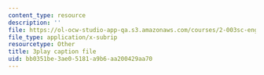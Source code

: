 ```yaml
---
content_type: resource
description: ''
file: https://ol-ocw-studio-app-qa.s3.amazonaws.com/courses/2-003sc-engineering-dynamics-fall-2011/bb0351be3ae05181a9b6aa200429aa70_OxcCPTc_bXw.vtt
file_type: application/x-subrip
resourcetype: Other
title: 3play caption file
uid: bb0351be-3ae0-5181-a9b6-aa200429aa70
---
```

